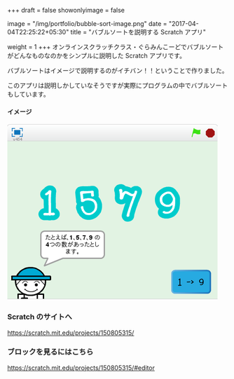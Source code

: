+++
draft = false
showonlyimage = false

image = "/img/portfolio/bubble-sort-image.png"
date = "2017-04-04T22:25:22+05:30"
title = "バブルソートを説明する Scratch アプリ"

weight = 1
+++
オンラインスクラッチクラス・ぐらみんこーどでバブルソートがどんなものなのかをシンプルに説明した Scratch アプリです。

バブルソートはイメージで説明するのがイチバン！！ということで作りました。

このアプリは説明しかしていなそうですが実際にプログラムの中でバブルソートもしています。

<!--more-->

#### イメージ
![イメージ](/img/portfolio/bubble-sort-image.png)

### Scratch のサイトへ
https://scratch.mit.edu/projects/150805315/

### ブロックを見るにはこちら
https://scratch.mit.edu/projects/150805315/#editor
